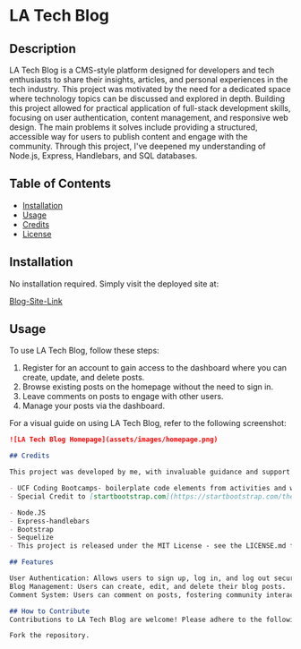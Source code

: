 # LA Tech Blog

## Description

LA Tech Blog is a CMS-style platform designed for developers and tech enthusiasts to share their insights, articles, and personal experiences in the tech industry. This project was motivated by the need for a dedicated space where technology topics can be discussed and explored in depth. Building this project allowed for practical application of full-stack development skills, focusing on user authentication, content management, and responsive web design. The main problems it solves include providing a structured, accessible way for users to publish content and engage with the community. Through this project, I've deepened my understanding of Node.js, Express, Handlebars, and SQL databases.

## Table of Contents

- [Installation](#installation)
- [Usage](#usage)
- [Credits](#credits)
- [License](#license)

## Installation

No installation required. Simply visit the deployed site at:

[Blog-Site-Link](https://guarded-spire-74045-dcfb08b965ee.herokuapp.com/) 

## Usage

To use LA Tech Blog, follow these steps:

1. Register for an account to gain access to the dashboard where you can create, update, and delete posts.
2. Browse existing posts on the homepage without the need to sign in.
3. Leave comments on posts to engage with other users.
4. Manage your posts via the dashboard.

For a visual guide on using LA Tech Blog, refer to the following screenshot:

```md
![LA Tech Blog Homepage](assets/images/homepage.png)

## Credits

This project was developed by me, with invaluable guidance and support from:

- UCF Coding Bootcamps- boilerplate code elements from activities and work from my project 2. 
- Special Credit to [startbootstrap.com](https://startbootstrap.com/theme/landing-page) for additional CSS styling framework

- Node.JS
- Express-handlebars 
- Bootstrap
- Sequelize 
- This project is released under the MIT License - see the LICENSE.md file for details.

## Features

User Authentication: Allows users to sign up, log in, and log out securely.
Blog Management: Users can create, edit, and delete their blog posts.
Comment System: Users can comment on posts, fostering community interaction.

## How to Contribute
Contributions to LA Tech Blog are welcome! Please adhere to the following guidelines:

Fork the repository.
